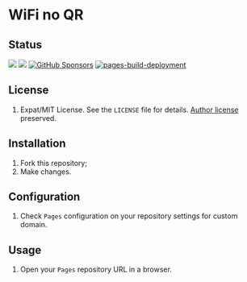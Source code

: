 WiFi no QR
========

Status
-------
<a target="_blank" href="https://github.com/ivancarlosti/wifinoqr"><img src="https://img.shields.io/github/stars/ivancarlosti/wifinoqr?style=flat" /></a>
<a target="_blank" href="https://github.com/ivancarlosti/wifinoqr"><img src="https://img.shields.io/github/last-commit/ivancarlosti/wifinoqr" /></a>
[![GitHub Sponsors](https://img.shields.io/github/sponsors/ivancarlosti?label=GitHub%20Sponsors)](https://github.com/sponsors/ivancarlosti)
[![pages-build-deployment](https://github.com/ivancarlosti/wifinoqr/actions/workflows/pages/pages-build-deployment/badge.svg)](https://github.com/ivancarlosti/wifinoqr/actions/workflows/pages/pages-build-deployment)

License
-------
1. Expat/MIT License. See the `LICENSE` file for details. [Author license](https://github.com/evgeni/qifi/blob/gh-pages/LICENSE) preserved.

Installation
------------
1. Fork this repository;
2. Make changes.

Configuration
------------
1. Check `Pages` configuration on your repository settings for custom domain.

Usage
-----
1. Open your `Pages` repository URL in a browser.
